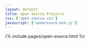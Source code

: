 ```yaml
---
layout: default
title: Open Source Projects
css: ['open-source.css']
javascript: ['underscore-min.js']
---
```

{% include pages/open-source.html %}
